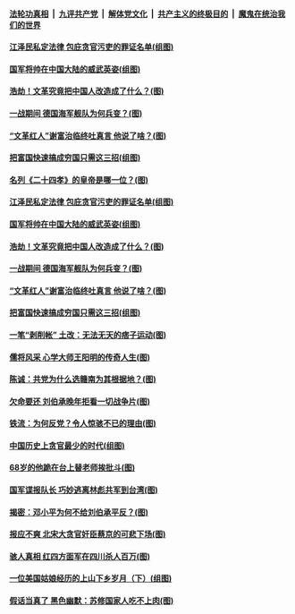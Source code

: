 ####  [法轮功真相](../../../../basic/blob/master/README.md?n1) &nbsp;|&nbsp; [九评共产党](../../../../9ping.md/blob/master/README.md?t=05131431) &nbsp;|&nbsp; [解体党文化](../../../../jtdwh.md/blob/master/README.md?t=05131431)  &nbsp;|&nbsp; [共产主义的终极目的](../../../../gczydzjmd.md/blob/master/README.md?t=05131431) &nbsp;|&nbsp; [魔鬼在统治我们的世界](../../../../mgztzwmdsj.md/blob/master/README.md?t=05131431) 

#### [江泽民私定法律 包庇贪官污吏的罪证名单(组图)](../pages/p6/971183.md?t=05131431) 

#### [国军将帅在中国大陆的威武英姿(组图)](../pages/p6/971542.md?t=05131431) 

#### [浩劫！文革究竟把中国人改造成了什么？(图)](../pages/p6/971547.md?t=05131431) 

#### [一战期间 德国海军舰队为何兵变？(图)](../pages/p6/971185.md?t=05131431) 

#### [“文革红人”谢富治临终吐真言 他说了啥？(图)](../pages/p6/970750.md?t=05131431) 

#### [把富国快速搞成穷国只需这三招(组图)](../pages/p6/971294.md?t=05131431) 

#### [名列《二十四孝》的皇帝是哪一位？(图)](../pages/p6/971626.md?t=05131431) 

#### [江泽民私定法律 包庇贪官污吏的罪证名单(组图)](../pages/p6/971183.md?t=05131431) 

#### [国军将帅在中国大陆的威武英姿(组图)](../pages/p6/971542.md?t=05131431) 

#### [浩劫！文革究竟把中国人改造成了什么？(图)](../pages/p6/971547.md?t=05131431) 

#### [一战期间 德国海军舰队为何兵变？(图)](../pages/p6/971185.md?t=05131431) 

#### [“文革红人”谢富治临终吐真言 他说了啥？(图)](../pages/p6/970750.md?t=05131431) 

#### [把富国快速搞成穷国只需这三招(组图)](../pages/p6/971294.md?t=05131431) 

#### [一笔“剥削帐” 土改：无法无天的痞子运动(图)](../pages/p6/970758.md?t=05131431) 

#### [儒将风采 心学大师王阳明的传奇人生(图)](../pages/p6/971386.md?t=05131431) 

#### [陈诚：共党为什么选赣南为其根据地？(图)](../pages/p6/970868.md?t=05131431) 

#### [欠命要还 刘伯承晚年拒看一切战争片(图)](../pages/p6/970406.md?t=05131431) 

#### [铁流：为何反党？令人惊骇不已的理由(图)](../pages/p6/966159.md?t=05131431) 

#### [中国历史上贪官最少的时代(组图)](../pages/p6/971307.md?t=05131431) 

#### [68岁的他跪在台上替老师挨批斗(图)](../pages/p6/971114.md?t=05131431) 

#### [国军谍报队长 巧妙逃离林彪共军到台湾(图)](../pages/p6/969769.md?t=05131431) 

#### [揭密：邓小平为何不给刘伯承平反？(图)](../pages/p6/969646.md?t=05131431) 

#### [报应不爽 北宋大贪官奸臣蔡京的可悲下场(图)](../pages/p6/970608.md?t=05131431) 

#### [骇人真相 红四方面军在四川杀人百万(图)](../pages/p6/970405.md?t=05131431) 

#### [一位美国姑娘经历的上山下乡岁月（下）(组图)](../pages/p6/970794.md?t=05131431) 

#### [假话当真了 黑色幽默：苏修国家人吃不上肉(图)](../pages/p6/969464.md?t=05131431) 

